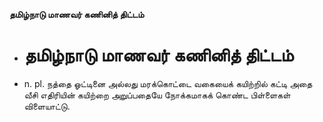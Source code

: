 **தமிழ்நாடு மாணவர் கணினித் திட்டம்**
- # தமிழ்நாடு மாணவர் கணினித் திட்டம்
- n. pl. நத்தை ஓட்டினை அல்லது மரக்கொட்டை வகையைக் கயிற்றில் கட்டி அதை வீசி எதிரியின் கயிற்றை அறுப்பதையே நோக்கமாகக் கொண்ட பிள்ளைகள் விளையாட்டு.


